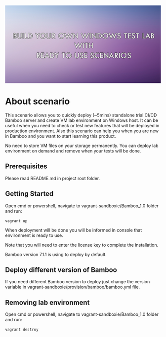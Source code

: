 ![Image](../images/logo.png?raw=true)

# About scenario
This scenario allows you to quickly deploy (~5mins) standalone trial CI/CD Bamboo
server and create VM lab environment on Windows host.
It can be useful when you need to check or test new features
that will be deployed in production environment. Also this scenario can help you
when you are new in Bamboo and you want to start learning this product.

No need to store VM files on your storage permanently.
You can deploy lab environment on demand and remove when your tests will be done.

## Prerequisites
Please read README.md in project root folder.

## Getting Started
Open cmd or powershell,
navigate to vagrant-sandboxie/Bamboo_1.0 folder and run:

```vagrant up```

When deployment will be done you will be informed in console
that environment is ready to use.

Note that you will need to enter the license key to complete the installation.

Bamboo version 7.1.1 is using to deploy by default.

## Deploy different version of Bamboo
If you need different Bamboo version to deploy just change the version variable
in vagrant-sandboxie/provision/bamboo/bamboo.yml file.

## Removing lab environment

Open cmd or powershell,
navigate to vagrant-sandboxie/Bamboo_1.0 folder and run:

```vagrant destroy```
